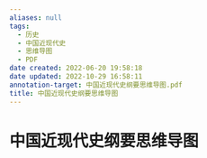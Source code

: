 ```yaml
---
aliases: null
tags:
  - 历史
  - 中国近现代史
  - 思维导图
  - PDF
date created: 2022-06-20 19:58:18
date updated: 2022-10-29 16:58:11
annotation-target: 中国近现代史纲要思维导图.pdf
title: 中国近现代史纲要思维导图
---
```


# 中国近现代史纲要思维导图
